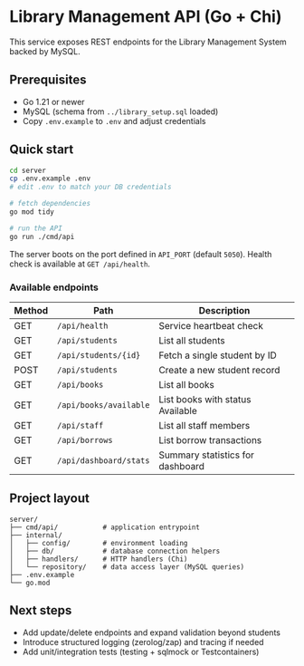 # Library Management API (Go + Chi)

This service exposes REST endpoints for the Library Management System backed by MySQL.

## Prerequisites

- Go 1.21 or newer
- MySQL (schema from `../library_setup.sql` loaded)
- Copy `.env.example` to `.env` and adjust credentials

## Quick start

```bash
cd server
cp .env.example .env
# edit .env to match your DB credentials

# fetch dependencies
go mod tidy

# run the API
go run ./cmd/api
```

The server boots on the port defined in `API_PORT` (default `5050`). Health check is available at `GET /api/health`.

### Available endpoints

| Method | Path                   | Description                       |
|--------|------------------------|-----------------------------------|
| GET    | `/api/health`          | Service heartbeat check           |
| GET    | `/api/students`        | List all students                 |
| GET    | `/api/students/{id}`   | Fetch a single student by ID      |
| POST   | `/api/students`        | Create a new student record       |
| GET    | `/api/books`           | List all books                    |
| GET    | `/api/books/available` | List books with status Available  |
| GET    | `/api/staff`           | List all staff members            |
| GET    | `/api/borrows`         | List borrow transactions          |
| GET    | `/api/dashboard/stats` | Summary statistics for dashboard  |

## Project layout

```
server/
├── cmd/api/           # application entrypoint
├── internal/
│   ├── config/        # environment loading
│   ├── db/            # database connection helpers
│   ├── handlers/      # HTTP handlers (Chi)
│   └── repository/    # data access layer (MySQL queries)
├── .env.example
└── go.mod
```

## Next steps

- Add update/delete endpoints and expand validation beyond students
- Introduce structured logging (zerolog/zap) and tracing if needed
- Add unit/integration tests (testing + sqlmock or Testcontainers)

